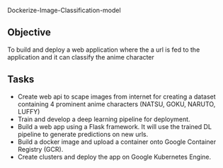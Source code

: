Dockerize-Image-Classification-model

## Objective
To build and deploy a web application where the a url is fed to the application and it can classify the anime character
## Tasks
* Create web api to scape images from internet for creating a dataset containing 4 prominent anime characters (NATSU, GOKU, NARUTO, LUFFY)
* Train and develop a deep learning pipeline for deployment.
* Build a web app using a Flask framework. It will use the trained DL pipeline to generate predictions on new urls.
* Build a docker image and upload a container onto Google Container Registry (GCR).
* Create clusters and deploy the app on Google Kubernetes Engine.
